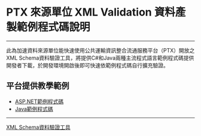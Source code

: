 # PTX 來源單位 XML Validation 資料產製範例程式碼說明

---

此為加速資料來源單位能快速使用公共運輸資訊整合流通服務平台（PTX）開放之XML Schema資料驗證工具，將提供C#和Java兩種主流程式語言範例程式碼提供開發者下載，於開發環境開啟後即可快速依範例程式碼自行擴充驗證。

## 平台提供教學範例

- [ASP.NET範例程式碼](https://github.com/ptxmotc/Sample-code/tree/master/ASP.NET)
- [Java範例程式碼](https://github.com/ptxmotc/XMLValidation/tree/master/Java)

------
 [XML Schema資料驗證工具](https://ptx.transportdata.tw/PTX/XSDValidator/Validator)





